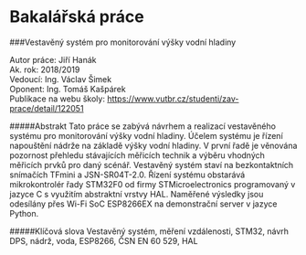 # Bakalářská práce
###Vestavěný systém pro monitorování výšky vodní hladiny


Autor práce: Jiří Hanák\
Ak. rok: 2018/2019\
Vedoucí: Ing. Václav Šimek\
Oponent: Ing. Tomáš Kašpárek\
Publikace na webu školy: https://www.vutbr.cz/studenti/zav-prace/detail/122051


#####Abstrakt 
Tato práce se zabývá návrhem a realizací vestavěného systému pro monitorování výšky vodní hladiny. Účelem systému je řízení napouštění nádrže na základě výšky vodní hladiny. V první řadě je věnována pozornost přehledu stávajících měřicích technik a výběru vhodných měřicích prvků pro daný scénář. Vestavěný systém staví na bezkontaktních snímačích TFmini a JSN-SR04T-2.0. Řízení systému obstarává mikrokontrolér řady STM32F0 od firmy STMicroelectronics programovaný v jazyce C s využitím abstraktní vrstvy HAL. Naměřené výsledky jsou odesílány přes Wi-Fi SoC ESP8266EX na demonstrační server v jazyce Python.

#####Klíčová slova
Vestavěný systém, měření vzdálenosti, STM32, návrh DPS, nádrž, voda, ESP8266, ČSN EN 60 529, HAL